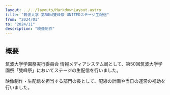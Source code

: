 ```yaml
---
layout: ../../layouts/MarkdownLayout.astro
title: "筑波大学 第50回雙峰祭 UNITEDステージ生配信"
from: "2024/01"
to: "2024/11"
description: "映像制作"
---
```

<style>
    iframe.youtube {
    width: 100%;
    height: auto;
    aspect-ratio: 16 / 9;
}
</style>

## 概要

筑波大学学園祭実行委員会 情報メディアシステム局として、第50回筑波大学学園祭「雙峰祭」においてステージの生配信を行いました。

映像制作・生配信を担当する部門の長として、配線の計画や当日の運営の補助を行いました。
